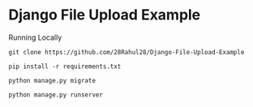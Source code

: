 # Django File Upload Example
Running Locally
```
git clone https://github.com/28Rahul28/Django-File-Upload-Example
```
```
pip install -r requirements.txt
```
```
python manage.py migrate
```
```
python manage.py runserver 
```

